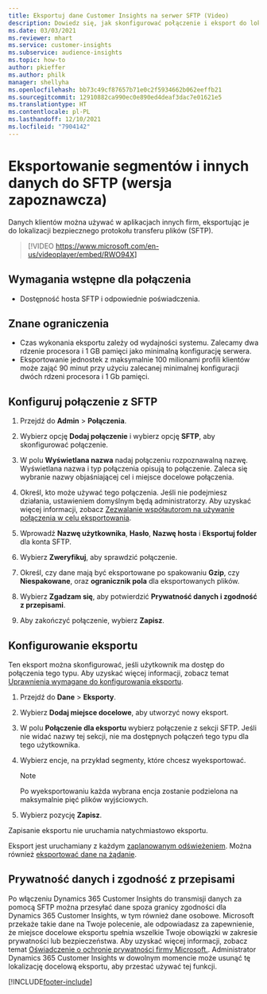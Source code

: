 ```yaml
---
title: Eksportuj dane Customer Insights na serwer SFTP (Video)
description: Dowiedz się, jak skonfigurować połączenie i eksport do lokalizacji SFTP.
ms.date: 03/03/2021
ms.reviewer: mhart
ms.service: customer-insights
ms.subservice: audience-insights
ms.topic: how-to
author: pkieffer
ms.author: philk
manager: shellyha
ms.openlocfilehash: bb73c49cf87657b71e0c2f5934662b062eeffb21
ms.sourcegitcommit: 12910882ca990ec0e890ed4deaf3dac7e01621e5
ms.translationtype: HT
ms.contentlocale: pl-PL
ms.lasthandoff: 12/10/2021
ms.locfileid: "7904142"
---
```

# <a name="export-segments-and-other-data-to-sftp-preview"></a>Eksportowanie segmentów i innych danych do SFTP (wersja zapoznawcza)

Danych klientów można używać w aplikacjach innych firm, eksportując je do lokalizacji bezpiecznego protokołu transferu plików (SFTP).

> [!VIDEO https://www.microsoft.com/en-us/videoplayer/embed/RWO94X]

## <a name="prerequisites-for-connection"></a>Wymagania wstępne dla połączenia

- Dostępność hosta SFTP i odpowiednie poświadczenia.

## <a name="known-limitations"></a>Znane ograniczenia

- Czas wykonania eksportu zależy od wydajności systemu. Zalecamy dwa rdzenie procesora i 1 GB pamięci jako minimalną konfigurację serwera. 
- Eksportowanie jednostek z maksymalnie 100 milionami profili klientów może zająć 90 minut przy użyciu zalecanej minimalnej konfiguracji dwóch rdzeni procesora i 1 Gb pamięci. 

## <a name="set-up-connection-to-sftp"></a>Konfiguruj połączenie z SFTP

1. Przejdź do **Admin** > **Połączenia**.

1. Wybierz opcję **Dodaj połączenie** i wybierz opcję **SFTP**, aby skonfigurować połączenie.

1. W polu **Wyświetlana nazwa** nadaj połączeniu rozpoznawalną nazwę. Wyświetlana nazwa i typ połączenia opisują to połączenie. Zaleca się wybranie nazwy objaśniającej cel i miejsce docelowe połączenia.

1. Określ, kto może używać tego połączenia. Jeśli nie podejmiesz działania, ustawieniem domyślnym będą administratorzy. Aby uzyskać więcej informacji, zobacz [Zezwalanie współautorom na używanie połączenia w celu eksportowania](connections.md#allow-contributors-to-use-a-connection-for-exports).

1. Wprowadź **Nazwę użytkownika**, **Hasło**, **Nazwę hosta** i **Eksportuj folder** dla konta SFTP.

1. Wybierz **Zweryfikuj**, aby sprawdzić połączenie.

1. Określ, czy dane mają być eksportowane po spakowaniu **Gzip**, czy **Niespakowane**, oraz **ogranicznik pola** dla eksportowanych plików.

1. Wybierz **Zgadzam się**, aby potwierdzić **Prywatność danych i zgodność z przepisami**.

1. Aby zakończyć połączenie, wybierz **Zapisz**.

## <a name="configure-an-export"></a>Konfigurowanie eksportu

Ten eksport można skonfigurować, jeśli użytkownik ma dostęp do połączenia tego typu. Aby uzyskać więcej informacji, zobacz temat [Uprawnienia wymagane do konfigurowania eksportu](export-destinations.md#set-up-a-new-export).

1. Przejdź do **Dane** > **Eksporty**.

1. Wybierz **Dodaj miejsce docelowe**, aby utworzyć nowy eksport.

1. W polu **Połączenie dla eksportu** wybierz połączenie z sekcji SFTP. Jeśli nie widać nazwy tej sekcji, nie ma dostępnych połączeń tego typu dla tego użytkownika.

1. Wybierz encje, na przykład segmenty, które chcesz wyeksportować.

   > [!NOTE]
   > Po wyeksportowaniu każda wybrana encja zostanie podzielona na maksymalnie pięć plików wyjściowych. 

1. Wybierz pozycję **Zapisz**.

Zapisanie eksportu nie uruchamia natychmiastowo eksportu.

Eksport jest uruchamiany z każdym [zaplanowanym odświeżeniem](system.md#schedule-tab). Można również [eksportować dane na żądanie](export-destinations.md#run-exports-on-demand). 

## <a name="data-privacy-and-compliance"></a>Prywatność danych i zgodność z przepisami

Po włączeniu Dynamics 365 Customer Insights do transmisji danych za pomocą SFTP można przesyłać dane spoza granicy zgodności dla Dynamics 365 Customer Insights, w tym również dane osobowe. Microsoft przekaże takie dane na Twoje polecenie, ale odpowiadasz za zapewnienie, że miejsce docelowe eksportu spełnia wszelkie Twoje obowiązki w zakresie prywatności lub bezpieczeństwa. Aby uzyskać więcej informacji, zobacz temat [Oświadczenie o ochronie prywatności firmy Microsoft.](https://go.microsoft.com/fwlink/?linkid=396732).
Administrator Dynamics 365 Customer Insights w dowolnym momencie może usunąć tę lokalizację docelową eksportu, aby przestać używać tej funkcji.

[!INCLUDE[footer-include](../includes/footer-banner.md)]
